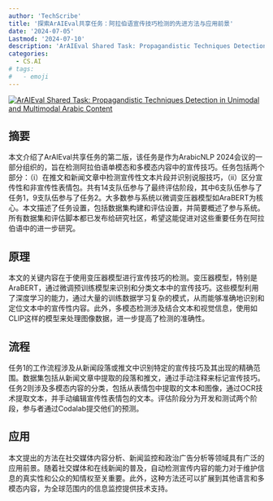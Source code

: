 ```yaml
---
author: 'TechScribe'
title: '探索ArAIEval共享任务：阿拉伯语宣传技巧检测的先进方法与应用前景'
date: '2024-07-05'
Lastmod: '2024-07-10'
description: 'ArAIEval Shared Task: Propagandistic Techniques Detection in Unimodal and Multimodal Arabic Content'
categories:
  - CS.AI
# tags:
#   - emoji
---
```


[![ArAIEval Shared Task: Propagandistic Techniques Detection in Unimodal and Multimodal Arabic Content](https://arxiv-research-1301205113.cos.ap-guangzhou.myqcloud.com/images/2407.04247v1.pdf_0.jpg)](https://arxiv.org/abs/2407.04247v1)

## 摘要

本文介绍了ArAIEval共享任务的第二版，该任务是作为ArabicNLP 2024会议的一部分组织的，旨在检测阿拉伯语单模态和多模态内容中的宣传技巧。任务包括两个部分：（i）在推文和新闻文章中检测宣传性文本片段并识别说服技巧，（ii）区分宣传性和非宣传性表情包。共有14支队伍参与了最终评估阶段，其中6支队伍参与了任务1，9支队伍参与了任务2。大多数参与系统以微调变压器模型如AraBERT为核心。本文描述了任务设置，包括数据集构建和评估设置，并简要概述了参与系统。所有数据集和评估脚本都已发布给研究社区，希望这能促进对这些重要任务在阿拉伯语中的进一步研究。<!--more-->

## 原理

本文的关键内容在于使用变压器模型进行宣传技巧的检测。变压器模型，特别是AraBERT，通过微调预训练模型来识别和分类文本中的宣传技巧。这些模型利用了深度学习的能力，通过大量的训练数据学习复杂的模式，从而能够准确地识别和定位文本中的宣传性内容。此外，多模态检测涉及结合文本和视觉信息，使用如CLIP这样的模型来处理图像数据，进一步提高了检测的准确性。

## 流程

任务1的工作流程涉及从新闻段落或推文中识别特定的宣传技巧及其出现的精确范围。数据集包括从新闻文章中提取的段落和推文，通过手动注释来标记宣传技巧。任务2则涉及多模态内容的分类，包括从表情包中提取的文本和图像，通过OCR技术提取文本，并手动编辑宣传性表情包的文本。评估阶段分为开发和测试两个阶段，参与者通过Codalab提交他们的预测。

## 应用

本文提出的方法在社交媒体内容分析、新闻监控和政治广告分析等领域具有广泛的应用前景。随着社交媒体和在线新闻的普及，自动检测宣传内容的能力对于维护信息的真实性和公众的知情权至关重要。此外，这种方法还可以扩展到其他语言和多模态内容，为全球范围内的信息监控提供技术支持。